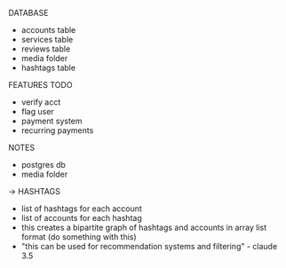 DATABASE
- accounts table
- services table
- reviews table
- media folder
- hashtags table

FEATURES TODO
- verify acct
- flag user
- payment system
- recurring payments

NOTES
- postgres db
- media folder

-> HASHTAGS
- list of hashtags for each account
- list of accounts for each hashtag
- this creates a bipartite graph of hashtags and accounts in array list format (do something with this)
- "this can be used for recommendation systems and filtering" - claude 3.5